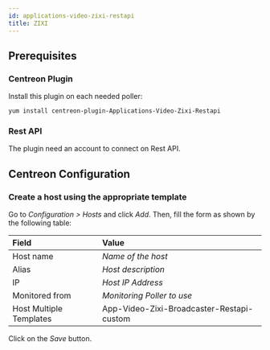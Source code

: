```yaml
---
id: applications-video-zixi-restapi
title: ZIXI
---
```


## Prerequisites

### Centreon Plugin

Install this plugin on each needed poller:

``` shell
yum install centreon-plugin-Applications-Video-Zixi-Restapi
```

### Rest API

The plugin need an account to connect on Rest API.

## Centreon Configuration

### Create a host using the appropriate template

Go to *Configuration \> Hosts* and click *Add*. Then, fill the form as shown by
the following table:

| Field                   | Value                                     |
| :---------------------- | :---------------------------------------- |
| Host name               | *Name of the host*                        |
| Alias                   | *Host description*                        |
| IP                      | *Host IP Address*                         |
| Monitored from          | *Monitoring Poller to use*                |
| Host Multiple Templates | App-Video-Zixi-Broadcaster-Restapi-custom |

Click on the *Save* button.
